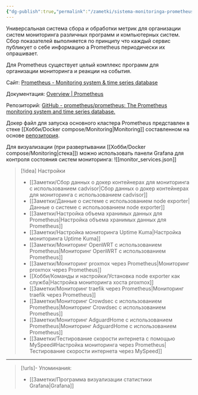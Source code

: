 ```yaml
---
{"dg-publish":true,"permalink":"/zametki/sistema-monitoringa-prometheus/","created":"2024-09-10 23:51","updated":"2024-09-17T21:47:52+03:00"}
---
```


Универсальная система сбора и обработки метрик для организации систем мониторинга различных программ и компьютерных систем. Сбор показателей выполняется по принципу что каждый сервис публикует о себе информацию а Prometheus периодически их опрашивает.

Для Prometheus существует целый комплекс программ для организации мониторинга и реакции на события.

Сайт: [Prometheus - Monitoring system & time series database](https://prometheus.io/)

Документация: [Overview | Prometheus](https://prometheus.io/docs/introduction/overview/)

Репозиторий: [GitHub - prometheus/prometheus: The Prometheus monitoring system and time series database.](https://github.com/prometheus/prometheus)

Докер файл для запуска основного кластера Prometheus представлен в стеке [[Хобби/Docker compose/Monitoring\|Monitoring]] составленном на основе [репозитория](https://github.com/stefanprodan/dockprom).

Для визуализации (при развертывании [[Хобби/Docker compose/Monitoring\|стека]]) можно использовать панели Grafana для контроля состояния систем мониторинга:
![[monitor_services.json]]

> [!idea] Настройки
> - [[Заметки/Сбор данных о докер контейнерах для мониторинга с использованием cadvisor\|Сбор данных о докер контейнерах для мониторинга с использованием cadvisor]]
> - [[Заметки/Данные о системе с использованием node exporter\|Данные о системе с использованием node exporter]]
> - [[Заметки/Настройка объема хранимых данных для Prometheus\|Настройка объема хранимых данных для Prometheus]]
> - [[Заметки/Настройка мониторинга Uptime Kuma\|Настройка мониторинга Uptime Kuma]]
> - [[Заметки/Мониторинг OpenWRT с использованием Prometheus\|Мониторинг OpenWRT с использованием Prometheus]]
> - [[Заметки/Мониторинг proxmox через Prometheus\|Мониторинг proxmox через Prometheus]]
> - [[Хобби/Команды и настройки/Установка node exporter как служба\|Настройка мониторинга хоста proxmox]]
> - [[Заметки/Мониторинг traefik через Prometheus\|Мониторинг traefik через Prometheus]]
> - [[Заметки/Мониторинг Crowdsec с использованием Prometheus\|Мониторинг Crowdsec с использованием Prometheus]]
> - [[Заметки/Мониторинг AdguardHome с использованием Prometheus\|Мониторинг AdguardHome с использованием Prometheus]]
> - [[Заметки/Тестирование скорости интернета с помощью MySpeed#Настройка мониторинга через Prometheus\|Тестирование скорости интернета через MySpeed]]

---
> [!urls]- Упоминания:
> - [[Заметки/Программа визуализации статистики Grafana\|Grafana]]